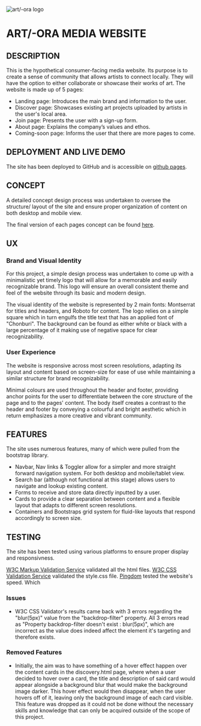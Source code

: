 ![art/-ora logo](https://github.com/Gerakas/Art-Ora/blob/master/wireframes/Union.png "Art/-Ora logo")

# ART/-ORA MEDIA WEBSITE

## DESCRIPTION

This is the hypothetical consumer-facing media website. Its purpose is to create a sense of community that allows artists to connect locally. They will have the option to either collaborate or showcase their works of art. 
The website is made up of 5 pages:

-   Landing page: Introduces the main brand and information to the user.
-   Discover page: Showcases existing art projects uploaded by artists in the user's local area.
-   Join page:  Presents the user with a sign-up form.
-   About page: Explains the company’s values and ethos.
-   Coming-soon page: Informs the user that there are more pages to come.

## DEPLOYMENT AND LIVE DEMO

The site has been deployed to GitHub and is accessible on [github pages](https://gerakas.github.io/Art-Ora/).

## CONCEPT

A detailed concept design process was undertaken to oversee the structure/ layout of the site and ensure proper organization of content on both desktop and mobile view.

The final version of each pages concept can be found [here](https://gerakas.github.io/Art-Ora/wireframes/Page-concepts.pdf).

## UX

### Brand and Visual Identity

For this project, a  simple design process was undertaken to come up with a minimalistic yet timely logo that will allow for a memorable and easily recognizable brand. This logo will ensure an overall consistent theme and feel of the website through its basic and modern design. 

The visual identity of the website is represented by 2 main fonts: Montserrat for titles and headers, and Roboto for content. The logo relies on a simple square which in turn engulfs the title text that has an applied font of "Chonburi". The background can be found as either white or black with a large percentage of it making use of negative space for clear recognizability.

### User Experience

The website is responsive across most screen resolutions, adapting its layout and content based on screen-size for ease of use while maintaining a similar structure for brand recognizability.

Minimal colours are used throughout the header and footer, providing anchor points for the user to differentiate between the core structure of the page and to the pages' content. The body itself creates a contrast to the header and footer by conveying a colourful and bright aesthetic which in return emphasizes a more creative and vibrant community.

## FEATURES

The site uses numerous features, many of which were pulled from the bootstrap library.

-   Navbar, Nav links & Toggler allow for a simpler and more straight forward navigation system. For both desktop and mobile/tablet view.
-   Search bar (although not functional at this stage) allows users to navigate and lookup existing content.
-   Forms to receive and store data directly inputted by a user.
-   Cards to provide a clear separation between content and a flexible layout that adapts to different screen resolutions.
-   Containers and Bootstraps grid system for fluid-like layouts that respond accordingly to screen size.

## TESTING 

The site has been tested using various platforms to ensure proper display and responsivness.

[W3C Markup Validation Service](https://validator.w3.org/) validated all the html files.
[W3C CSS Validation Service](https://jigsaw.w3.org/css-validator/) validated the style.css file.
[Pingdom](https://tools.pingdom.com/) tested the website's speed. Which 

### Issues 

-   W3C CSS Validator's results came back with 3 errors regarding the "blur(5px)" value from the "backdrop-filter" property. All 3 errors read as "Property backdrop-filter doesn't exist : blur(5px)", which are incorrect as the value does indeed affect the element it's targeting and therefore exists.

### Removed Features

- Initially, the aim was to have something of a hover effect happen over the content cards in the discovery.html page, where when a user decided to hover over a card, the title and description of said card would appear alongside a background blur that would make the background image darker. This hover effect would then disappear, when the user hovers off of it, leaving only the background image of each card visible. This feature was dropped as it could not be done without the necessary skills and knowledge that can only be acquired outside of the scope of this project.
